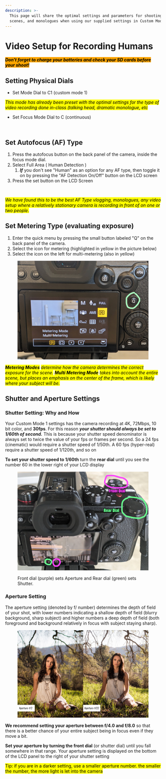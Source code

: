 ```yaml
---
description: >-
  This page will share the optimal settings and parameters for shooting actors,
  scenes, and monologues when using our supplied settings in Custom Mode 1
---
```


# Video Setup for Recording Humans

_<mark style="background-color:orange;">**Don't forget to charge your batteries and check your SD cards before your shoot!**</mark>_

## Setting Physical Dials

* Set Mode Dial to C1 (custom mode 1)

_<mark style="background-color:yellow;">This mode has already been preset with the optimal settings for the type of video recording done in-class (talking head, dramatic monologue, etc</mark>_

* Set Focus Mode Dial to C (continuous)

<figure><img src="../../../.gitbook/assets/Mode Dial and Focus Mode.png" alt=""><figcaption></figcaption></figure>

## Set Autofocus (AF) Type

1. Press the autofocus button on the back panel of the camera, inside the focus mode dial.
2. Select Full Area ( Human Detection )
   1. _**If**_ you don't see "Human" as an option for any AF type, then toggle it on by pressing the "AF Detection On/Off" button on the LCD screen
3. Press the set button on the LCD Screen

<figure><img src="../../../.gitbook/assets/Autofocus Type.png" alt=""><figcaption></figcaption></figure>

_<mark style="background-color:yellow;">We have found this to be the best AF Type   vlogging, monologues, any video setup where a relatively stationary camera is recording in front of on one or two people.</mark>_&#x20;

## Set Metering Type (evaluating exposure)

1. Enter the quick menu by pressing the small button labeled "Q" on the back panel of the camera.
2. Select the icon for metering (highlighted in yellow in the picture below)
3. Select the icon on the left for multi-metering (also in yellow)

<figure><img src="../../../.gitbook/assets/Multimetering Mode.jpg" alt=""><figcaption></figcaption></figure>

_<mark style="background-color:yellow;">**Metering Modes**</mark> <mark style="background-color:yellow;"></mark><mark style="background-color:yellow;">determine how the camera determines the correct exposure for the scene.</mark> <mark style="background-color:yellow;"></mark><mark style="background-color:yellow;">**Multi Metering Mode**</mark> <mark style="background-color:yellow;"></mark><mark style="background-color:yellow;">takes into account the entire scene, but places an emphasis on the center of the frame, which is likely where your subject will be.</mark>_&#x20;

## Shutter and Aperture Settings

### Shutter Setting: Why and How

Your Custom Mode 1 settings has the camera recording at 4K, 72Mbps, 10 bit color, and **30fps**. For this reason _**your shutter should always be set to 1/60th of second.**_ This is because your shutter speed denominator is always set to twice the value of your fps or frames per second. So a 24 fps (cinematic) would require a shutter speed of 1/50th. A 60 fps (hyper-real) require a shutter speed of 1/120th, and so on

**To set your shutter speed to 1/60th** turn the **rear dial** until you see the number 60 in the lower right of your LCD display

<figure><img src="../../../.gitbook/assets/Shutter and Aperture Dials.jpg" alt=""><figcaption><p>Front dial (purple) sets Aperture and Rear dial (green) sets Shutter.</p></figcaption></figure>

### **Aperture Setting**

The aperture setting (denoted by f/ number) determines the depth of field of your shot, with lower numbers indicating a shallow depth of field (blurry background, sharp subject) and higher numbers a deep depth of field (both foreground and background relatively in focus with subject staying sharp).

<figure><img src="../../../.gitbook/assets/aperture-depth-of-field-example.jpeg" alt=""><figcaption></figcaption></figure>

**We recommend setting your aperture between f/4.0 and f/8.0** so that there is a better chance of your entire subject being in focus even if they move a bit. &#x20;

**Set your aperture by turning the front dial** (or shutter dial) until you fall somewhere in that range. Your aperture setting is displayed on the bottom of the LCD panel to the right of your shutter setting&#x20;

<mark style="background-color:yellow;">Tip: if you are in a darker setting, use a smaller aperture number. the smaller the number, the more light is let into the camera</mark>&#x20;
